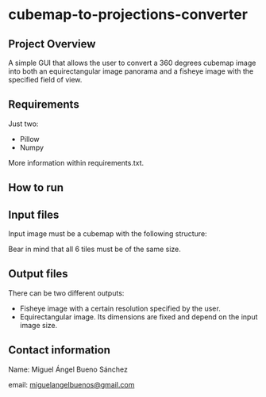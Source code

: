 # cubemap-to-projections-converter

## Project Overview

A simple GUI that allows the user to convert a 360 degrees cubemap image into both an equirectangular image panorama and a fisheye image with the specified field of view. 

## Requirements

Just two:
  - Pillow
  - Numpy

More information within requirements.txt.
  
## How to run


## Input files

Input image must be a cubemap with the following structure:


Bear in mind that all 6 tiles must be of the same size.

## Output files

There can be two different outputs:
  - Fisheye image with a certain resolution specified by the user.
  - Equirectangular image. Its dimensions are fixed and depend on the input image size.

## Contact information

Name: Miguel Ángel Bueno Sánchez

email: miguelangelbuenos@gmail.com
